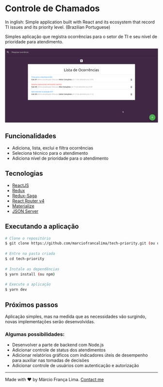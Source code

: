 # Controle de Chamados
In inglish: Simple application built with React and its ecosystem that record TI issues and its priority level. (Brazilian Portuguese)

Simples aplicação que registra ocorrências para o setor de TI e seu nível de prioridade para atendimento.


![Demo](demo.gif)

## Funcionalidades
- Adiciona, lista, exclui e filtra ocorrências
- Seleciona técnico para o atendimento
- Adiciona nível de prioridade para o atendimento


## Tecnologias
-  [ReactJS](https://reactjs.org/)
-  [Redux](https://redux.js.org/)
-  [Redux-Saga](https://redux-saga.js.org/)
-  [React Router v4](https://github.com/ReactTraining/react-router)
-  [Materialize](https://materializecss.com)
-  [JSON Server](https://github.com/typicode/json-server)

## Executando a aplicação
```bash
# Clone o repositório
$ git clone https://github.com/marciofrancalima/tech-priority.git (ou use ssh)

# Entre na pasta criada
$ cd tech-priority

# Instale as dependências
$ yarn install (ou npm)

# Execute a aplicação
$ yarn dev
```

## Próximos passos
Aplicação simples, mas na medida que as necessidades vão surgindo, novas implementações serão desenvolvidas.

### Algumas possibilidades:

- Desenvolver a parte de backend com Node.js
- Adicionar controle de status dos atendimentos
- Adicionar relatórios gráficos com indicadores úteis de desempenho para auxiliar nas tomadas de decisões
- Adicionar controle de usuários com autenticação e autorização

---

Made with ♥ by Márcio França Lima. [Contact me](https://www.linkedin.com/in/m%C3%A1rcio-fran%C3%A7a-lima-916454187/)
